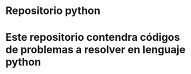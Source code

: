 # Repositorio python
# Este repositorio contendra códigos de problemas a resolver en lenguaje python
